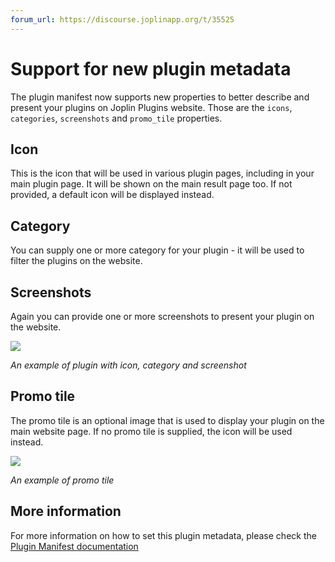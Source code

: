 ```yaml
---
forum_url: https://discourse.joplinapp.org/t/35525
---
```


# Support for new plugin metadata

The plugin manifest now supports new properties to better describe and present your plugins on Joplin Plugins website. Those are the `icons`, `categories`, `screenshots` and `promo_tile` properties. 

## Icon

This is the icon that will be used in various plugin pages, including in your main plugin page. It will be shown on the main result page too. If not provided, a default icon will be displayed instead.

## Category

You can supply one or more category for your plugin - it will be used to filter the plugins on the website.

## Screenshots

Again you can provide one or more screenshots to present your plugin on the website.

![](https://raw.githubusercontent.com/laurent22/joplin/dev/Assets/WebsiteAssets/images/news/20240127-icon-category-screenshot.png)

*An example of plugin with icon, category and screenshot*

## Promo tile

The promo tile is an optional image that is used to display your plugin on the main website page. If no promo tile is supplied, the icon will be used instead.

![](https://raw.githubusercontent.com/laurent22/joplin/dev/Assets/WebsiteAssets/images/news/20240127-promo-tile.png)

*An example of promo tile*

## More information

For more information on how to set this plugin metadata, please check the [Plugin Manifest documentation](https://joplinapp.org/help/api/references/plugin_manifest)
